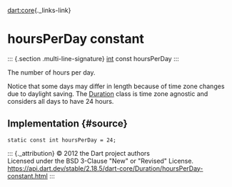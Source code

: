 [dart:core](../../dart-core/dart-core-library){._links-link}

hoursPerDay constant
====================

::: {.section .multi-line-signature}
[int](../int-class) const hoursPerDay
:::

The number of hours per day.

Notice that some days may differ in length because of time zone changes
due to daylight saving. The [Duration](../duration-class) class is time
zone agnostic and considers all days to have 24 hours.

Implementation {#source}
--------------

``` {.language-dart data-language="dart"}
static const int hoursPerDay = 24;
```

::: {._attribution}
© 2012 the Dart project authors\
Licensed under the BSD 3-Clause \"New\" or \"Revised\" License.\
<https://api.dart.dev/stable/2.18.5/dart-core/Duration/hoursPerDay-constant.html>
:::
